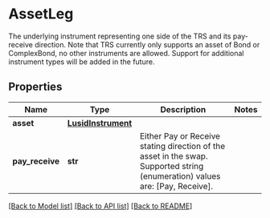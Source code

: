 # AssetLeg

The underlying instrument representing one side of the TRS and its pay-receive direction.                Note that TRS currently only supports an asset of Bond or ComplexBond, no other instruments are allowed.  Support for additional instrument types will be added in the future.

## Properties
Name | Type | Description | Notes
------------ | ------------- | ------------- | -------------
**asset** | [**LusidInstrument**](LusidInstrument.md) |  | 
**pay_receive** | **str** | Either Pay or Receive stating direction of the asset in the swap.    Supported string (enumeration) values are: [Pay, Receive]. | 

[[Back to Model list]](../README.md#documentation-for-models) [[Back to API list]](../README.md#documentation-for-api-endpoints) [[Back to README]](../README.md)


